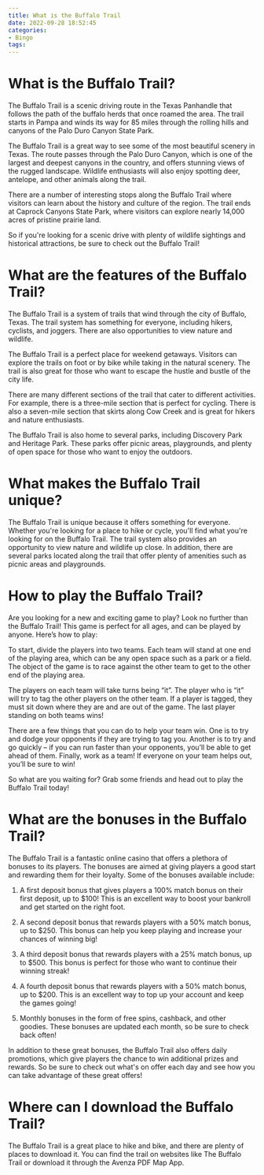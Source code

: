 ```yaml
---
title: What is the Buffalo Trail
date: 2022-09-28 18:52:45
categories:
- Bingo
tags:
---
```



#  What is the Buffalo Trail?

The Buffalo Trail is a scenic driving route in the Texas Panhandle that follows the path of the buffalo herds that once roamed the area. The trail starts in Pampa and winds its way for 85 miles through the rolling hills and canyons of the Palo Duro Canyon State Park.

The Buffalo Trail is a great way to see some of the most beautiful scenery in Texas. The route passes through the Palo Duro Canyon, which is one of the largest and deepest canyons in the country, and offers stunning views of the rugged landscape. Wildlife enthusiasts will also enjoy spotting deer, antelope, and other animals along the trail.

There are a number of interesting stops along the Buffalo Trail where visitors can learn about the history and culture of the region. The trail ends at Caprock Canyons State Park, where visitors can explore nearly 14,000 acres of pristine prairie land.

So if you're looking for a scenic drive with plenty of wildlife sightings and historical attractions, be sure to check out the Buffalo Trail!

#  What are the features of the Buffalo Trail?

The Buffalo Trail is a system of trails that wind through the city of Buffalo, Texas. The trail system has something for everyone, including hikers, cyclists, and joggers. There are also opportunities to view nature and wildlife.

The Buffalo Trail is a perfect place for weekend getaways. Visitors can explore the trails on foot or by bike while taking in the natural scenery. The trail is also great for those who want to escape the hustle and bustle of the city life.

There are many different sections of the trail that cater to different activities. For example, there is a three-mile section that is perfect for cycling. There is also a seven-mile section that skirts along Cow Creek and is great for hikers and nature enthusiasts.

The Buffalo Trail is also home to several parks, including Discovery Park and Heritage Park. These parks offer picnic areas, playgrounds, and plenty of open space for those who want to enjoy the outdoors.

 # What makes the Buffalo Trail unique?

The Buffalo Trail is unique because it offers something for everyone. Whether you're looking for a place to hike or cycle, you'll find what you're looking for on the Buffalo Trail. The trail system also provides an opportunity to view nature and wildlife up close. In addition, there are several parks located along the trail that offer plenty of amenities such as picnic areas and playgrounds.

#  How to play the Buffalo Trail?

Are you looking for a new and exciting game to play? Look no further than the Buffalo Trail! This game is perfect for all ages, and can be played by anyone. Here’s how to play:

To start, divide the players into two teams. Each team will stand at one end of the playing area, which can be any open space such as a park or a field. The object of the game is to race against the other team to get to the other end of the playing area.

The players on each team will take turns being “it”. The player who is “it” will try to tag the other players on the other team. If a player is tagged, they must sit down where they are and are out of the game. The last player standing on both teams wins!

There are a few things that you can do to help your team win. One is to try and dodge your opponents if they are trying to tag you. Another is to try and go quickly – if you can run faster than your opponents, you’ll be able to get ahead of them. Finally, work as a team! If everyone on your team helps out, you’ll be sure to win!

So what are you waiting for? Grab some friends and head out to play the Buffalo Trail today!

#  What are the bonuses in the Buffalo Trail?

The Buffalo Trail is a fantastic online casino that offers a plethora of bonuses to its players. The bonuses are aimed at giving players a good start and rewarding them for their loyalty. Some of the bonuses available include:

1. A first deposit bonus that gives players a 100% match bonus on their first deposit, up to $100! This is an excellent way to boost your bankroll and get started on the right foot.

2. A second deposit bonus that rewards players with a 50% match bonus, up to $250. This bonus can help you keep playing and increase your chances of winning big!

3. A third deposit bonus that rewards players with a 25% match bonus, up to $500. This bonus is perfect for those who want to continue their winning streak!

4. A fourth deposit bonus that rewards players with a 50% match bonus, up to $200. This is an excellent way to top up your account and keep the games going!

5. Monthly bonuses in the form of free spins, cashback, and other goodies. These bonuses are updated each month, so be sure to check back often!

In addition to these great bonuses, the Buffalo Trail also offers daily promotions, which give players the chance to win additional prizes and rewards. So be sure to check out what's on offer each day and see how you can take advantage of these great offers!

#  Where can I download the Buffalo Trail?

The Buffalo Trail is a great place to hike and bike, and there are plenty of places to download it. You can find the trail on websites like The Buffalo Trail or download it through the Avenza PDF Map App.